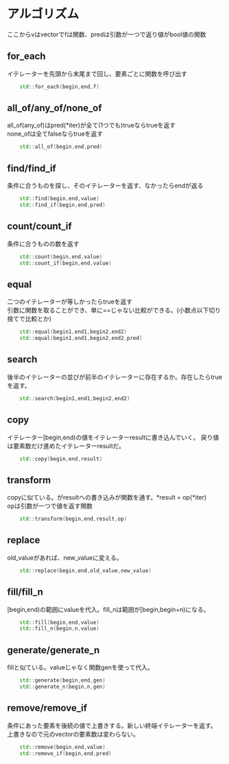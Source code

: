 # アルゴリズム

ここからvはvectorでfは関数、predは引数が一つで返り値がbool値の関数

## for_each

イテレーターを先頭から末尾まで回し、要素ごとに関数を呼び出す

```cpp
	std::for_each(begin,end,f)
```

## all_of/any_of/none_of

all_of(any_of)はpred(*iter)が全て(1つでも)trueならtrueを返す  
none_ofは全てfalseならtrueを返す

```cpp
	std::all_of(begin,end,pred)
```

## find/find_if

条件に合うものを探し、そのイテレーターを返す、なかったらendが返る

```cpp
	std::find(begin,end,value)
	std::find_if(begin,end,pred)
```

## count/count_if

条件に合うものの数を返す

```cpp
	std::count(begin,end,value)
	std::count_if(begin,end,value)
```

## equal

二つのイテレーターが等しかったらtrueを返す  
引数に関数を取ることができ、単に==じゃない比較ができる。(小数点以下切り捨てで比較とか)

```cpp
	std::equal(begin1,end1,begin2,end2)
	std::equal(begin1,end1,begin2,end2,pred)
```

## search

後半のイテレーターの並びが前半のイテレーターに存在するか。存在したらtrueを返す。

```cpp
	std::search(begin1,end1,begin2,end2)
```

## copy

イテレーター[begin,end)の値をイテレーターresultに書き込んでいく。
戻り値は要素数だけ進めたイテレーターresultだ。

```cpp
	std::copy(begin,end,result)
```

## transform

copyに似ている。がresultへの書き込みが関数を通す。\*result = op(\*iter)  
opは引数が一つで値を返す関数

```cpp
	std::transform(begin,end,result,op)
```

## replace

old_valueがあれば、new_valueに変える。

```cpp
	std::replace(begin,end,old_value,new_value)
```

## fill/fill_n

[begin,end)の範囲にvalueを代入。fill_nは範囲が[begin,begin+n)になる。

```cpp
	std::fill(begin,end,value)
	std::fill_n(begin,n,value)
```

## generate/generate_n

fillと似ている。valueじゃなく関数genを使って代入。

```cpp
	std::generate(begin,end,gen)
	std::generate_n(begin,n,gen)
```

## remove/remove_if

条件にあった要素を後続の値で上書きする。新しい終端イテレーターを返す。  
上書きなので元のvectorの要素数は変わらない。

```cpp
	std::remove(begin,end,value)
	std::remove_if(begin,end,pred)
```